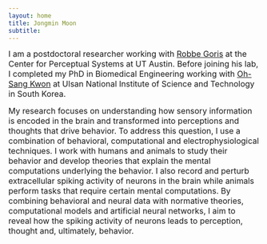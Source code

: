 ```yaml
---
layout: home
title: Jongmin Moon
subtitle: 
---
```


<span style="font-size: 16px !important;">I am a postdoctoral researcher working with <a href="https://gorislab.github.io">Robbe Goris</a> at the Center for Perceptual Systems at UT Austin. Before joining his lab, I completed my PhD in Biomedical Engineering working with <a href="https://pal.unist.ac.kr">Oh-Sang Kwon</a> at Ulsan National Institute of Science and Technology in South Korea.</span>

<span style="font-size: 16px !important;">My research focuses on understanding how sensory information is encoded in the brain and transformed into perceptions and thoughts that drive behavior. To address this question, I use a combination of behavioral, computational and electrophysiological techniques. I work with humans and animals to study their behavior and develop theories that explain the mental computations underlying the behavior. I also record and perturb extracellular spiking activity of neurons in the brain while animals perform tasks that require certain mental computations. By combining behavioral and neural data with normative theories, computational models and artificial neural networks, I aim to reveal how the spiking activity of neurons leads to perception, thought and, ultimately, behavior.</span>
